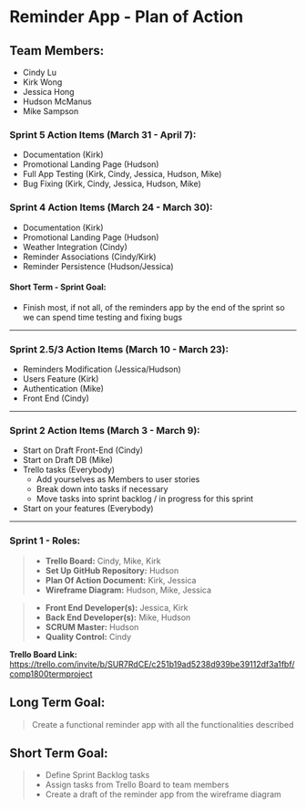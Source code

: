 # Reminder App - Plan of Action

## Team Members:
* Cindy Lu
* Kirk Wong
* Jessica Hong
* Hudson McManus
* Mike Sampson

### Sprint 5 Action Items (March 31 - April 7):
- Documentation (Kirk)
- Promotional Landing Page (Hudson)
- Full App Testing (Kirk, Cindy, Jessica, Hudson, Mike)
- Bug Fixing (Kirk, Cindy, Jessica, Hudson, Mike)

### Sprint 4 Action Items (March 24 - March 30):
- Documentation (Kirk)
- Promotional Landing Page (Hudson)
- Weather Integration (Cindy)
- Reminder Associations (Cindy/Kirk)
- Reminder Persistence (Hudson/Jessica)

#### Short Term - Sprint Goal:
- Finish most, if not all, of the reminders app by the end of the sprint so we can spend time testing and fixing bugs

---

### Sprint 2.5/3 Action Items (March 10 - March 23):
- Reminders Modification (Jessica/Hudson)
- Users Feature (Kirk)
- Authentication (Mike)
- Front End (Cindy)

---

### Sprint 2 Action Items (March 3 - March 9):
- Start on Draft Front-End (Cindy)
- Start on Draft DB (Mike)
- Trello tasks (Everybody)
    - Add yourselves as Members to user stories
    - Break down into tasks if necessary
    - Move tasks into sprint backlog / in progress for this sprint
- Start on your features (Everybody)

--- 

### Sprint 1 - Roles: 
> * **Trello Board:** Cindy, Mike, Kirk
> * **Set Up GitHub Repository:** Hudson
> * **Plan Of Action Document:** Kirk, Jessica
> * **Wireframe Diagram:** Hudson, Mike, Jessica

> * **Front End Developer(s):** Jessica, Kirk
> * **Back End Developer(s):** Mike, Hudson
> * **SCRUM Master:** Hudson
> * **Quality Control:** Cindy

**Trello Board Link:** https://trello.com/invite/b/SUR7RdCE/c251b19ad5238d939be39112df3a1fbf/comp1800termproject

## Long Term Goal: 
> Create a functional reminder app with all the functionalities described 

## Short Term Goal: 
> * Define Sprint Backlog tasks 
> * Assign tasks from Trello Board to team members 
> * Create a draft of the reminder app from the wireframe diagram

